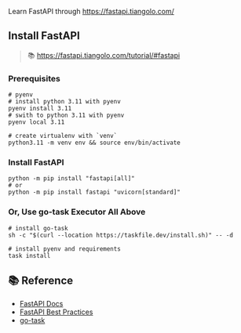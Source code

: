 Learn FastAPI through <https://fastapi.tiangolo.com/>

## Install FastAPI

> 📚️
> <https://fastapi.tiangolo.com/tutorial/#fastapi>

### Prerequisites

```shell
# pyenv
# install python 3.11 with pyenv
pyenv install 3.11
# swith to python 3.11 with pyenv
pyenv local 3.11

# create virtualenv with `venv`
python3.11 -m venv env && source env/bin/activate
```

### Install FastAPI

```shell
python -m pip install "fastapi[all]"
# or
python -m pip install fastapi "uvicorn[standard]"
```

### Or, Use go-task Executor All Above

```shell
# install go-task
sh -c "$(curl --location https://taskfile.dev/install.sh)" -- -d

# install pyenv and requirements
task install
```

## 📚️ Reference

- [FastAPI Docs](https://fastapi.tiangolo.com/)
- [FastAPI Best Practices](https://github.com/zhanymkanov/fastapi-best-practices)
- [go-task](https://taskfile.dev/)
